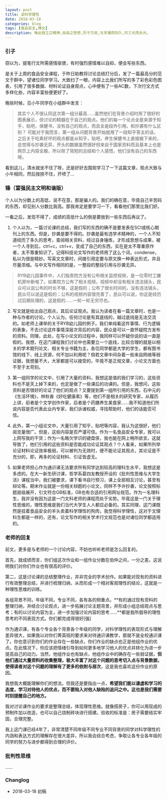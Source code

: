 ```yaml
---
layout: post
title: 谈科学理性
date: 2018-03-18
categories: blog
tags: [食品安全,博文]
description: 唯此独立之精神,自由之思想,历千万祀,与天壤而同久,共三光而永光。
---
```


### 引子

窃以为，提笔行文所需感情驱使，有时强烈感情难以自抑，便会写些东西。

是关于上周的食品安全课程，于昨日助教将讨论总结打分后，发了一篇最高分的范文于群中，望诸位同学学习。大致扫了一眼，内容上比我们所写的多了彩色彩色图表，引用了很多数据、材料论证自身观点，心中便有了一些AC数，下次行文方式多样化些，内容丰富些便更好了。

晚些时候，见小牛同学在小组群中发言：

> 其实个人不很认同这次第一组分最高……虽然他们在背景介绍时用了很好的图表展示，但讨论的精髓在于自己的观点。他们的每一个论点全是来源于知乎，贴吧，保健书，没有自己的观点，而且全是段外引用。和抄袭有什么区别？<space> <space> 可能对于我而言，第一组从问题背景开始就用了一段知乎答主的话，之后关于吃素好坏的观点都是从知乎，贴吧，养生保健书上直接搬下来的，总觉得与抄袭无异，开头的数据虽然很好但来自于国家资料而且基本上也是网页上内容全搬，所以除了简短的总结和个人感悟，他们没有自己的东西呀。

看到这儿，清水就坐不住了呀，还是好好去围观学习了一下这篇文章，观点大致与小牛相同，然后按捺不住，开喷了…

### 锤（富强民主文明和谐版）

个人以为分数上的高低，说不在意，那是骗人的。我们的确在意，毕竟自己辛苦码的东西，却见别人分数比我高。那我肯定是要学习一下，看看他们那里比我们好。

一看之后，发现不得了，成绩的高低什么的倒是要放到一些东西后再议了。

1. 个人以为，一篇讨论课的总结，我们写的东西的确不是要发表在SCI或核心期刊上的东西。但是，抄袭是要不得的。抄袭是最有违学术精神的，一个人不知道经历了多久的思考，查阅相关资料，经过自身锤炼，才形成思想与成果，被一个人寻到后，ctrl+c，ctrl+v，变成了自己的东西，实在是太不尊重原作者，太不尊重知识了。记得科技论文写作的老师用了这么个词，condense，私以为很是精妙。写英文文章时，间接引用定要与原文换一种表达形式，并且尽量浓缩。与中文写作相同的是，一整段的整段引用与抄袭无异。
> RYB幼儿园事件中，人们指责院方没有公布相关监控视频，是一位零时工嫌机房吵断电了。如果院方公布了相关视频，视频中却没有相关违法镜头，民众可以说公布的时长不够，这是假的；公布了很长时间的，没有违法镜头，民众可以说这是假的；公布的视频内容很完善了，民众可以说，你这是经历过后期处理的，这是假的……一轮一轮无穷尽也。

2. 写文就是给出自己观点，其后论证观点。我认为读者在看一篇文章时，也是一种与作者的讨论。个人认为，任何讨论是有其底线的，越过底线是无法交流的。如老师上课举的关于RYB幼儿园的例子。我们单纯看这件事情、行为逻辑的表象，不去讨论这件事情深层次背后的内容，民众是可以一直怀疑院方发布的资料。同理，此处，在写小论文的过程中，我同样可以怀疑你说的话一直是假的。我想，在这门课程我们讨论中也需要立一个底线，比较合理的就是以相关的学术期刊论文、相关专业书籍为主，各位同学都是大学的学生，都有图书馆的线下、线上资源，何不加以利用呢？倘若文章中间杂着一些来自网络等弱证据，我想量不大，大家都是可以接受的，毕竟不是正规文章，小论文方面也不至于太苛刻。

3. 第一组同学的论文中，引用了大量的资料，我想这是值的我们学习的，这些资料也不是天上掉下来的，也定是做了一些课后的功课的。但是，我想问，这些资料是否很好的论证了他们的观点？又要提到第一组所引用的东西，石中元的《生活环境》，林秋香《好吃健康素》等，他们不是相关的研究专家，从履历上讲，前者是个文学创作作家，后者是个药膳养生美食家……我不知道他们所说内容是否代表此业内专家，我们诉诸权威，寻找帮助时，他们的话能否可信。

4. 此外，第一小组论文中，大量引用了知乎，贴吧等内容，我认为这很好，他们阅览量很广。但是，这些内容是否严谨可信。作为一名食品安全专家，我可以上网写我的干货；作为一名略欠学识的键盘侠，我也能在网上畅所欲言。这就导致了，他们引用的这些资料是否能成功论证其观点？个人看来，如果所列举论证材料论证效率极弱，可以被判为无效时，便不能论证其观点，其论证是不充分的，即，再多的论证材料、引证皆虚无。

5. 如果老师担心作为通识课无法要求所有同学达到较高的理科生水平，我想这是多虑的。在大一新生研讨课，哲学系葛四友教授开设的《批判性思维与大学生活》课程当中，我们被要求，课下看书自行预习，课上全部相互讨论，甚至有辩论等。期末作业就是一份相关辩题的小论文，同样不予许抄袭，论文按照标题层级展开，引文符合GB标准，GB也有合适的引用网址规范。作为一名理科生，我并没有因为这是一门文科老师的课程而处于劣势。毕竟这是一门关于理性思维的，理性思维是我们当代大学生人人都应必备的。其实同理，这门课既然是挂着食品安全的羊头卖着科学理性的狗肉，我觉得科学理性，这对于文理科生都是一样的，还有，论文写作的相关学术行文规范也是对诸位同学都适用的。

### 老师的回复

前文，更多是与老师的一个讨论内容，不妨也听听老师是怎么回复的。

首先，就成绩而言，你们组这次作业和一组作业分数在伯仲之间，一分之差。这说明我们对你们作业也有很高的评价。

第二，这是讨论课的总结整理作业，并非完全的学术创作。如果能对现有的资料进行有效整理总结，并进行梳理归纳，从而形成一个相对客观理性的结论，这就是一种理性思维的训练。

各组背景不同，年级不同，专业不同，各有各的侧重点。**有的通过现有资料的整理归纳，并结合讨论观点，进一步拓展讨论主题背景，并形成小组总结观点与思考；有的以讨论内容为主，进一步加强讨论内容的思考……**都是我所倡导的理性思考的不同表现方式。你们都完成得很好[强]

作为通识课，有各个专业各个背景各个年级的同学，对科学理性的表现形式与理解差异很大，如果我以对你们菁英班的要求来对待通识课教学，那就不是全校通识课了。你也意识到你们的作业存在一些缺点，你们作业的缺点也正是他组作业的优点。在此情况下，你应该把情绪引导到如何更多地学习他人的优点并转化为进一步提高自己的动力。当然，他组作业也有缺点，他组作业中的确存在一些弱证据，**但他们通过大量资料的收集整理，极大丰富了对这个问题的思考切入点与背景数据，使得读者对这个问题的理解有了更多的依附与层次**，这是我也喜欢这份作业的原因。

我想我大概能理解你们的想法。但我还是要指出一点，**希望我们能以谦虚和学习的态度，学习对待他人的优点，而不要陷入对他人缺陷的追问之中。这也是我们需要时刻提醒自己的地方。**

我对讨论课作业的要求是整理总结，体现理性思维。就像搭房子，你可以用现成的预制件加以改造，也可以自己烧制砖块进行搭建。验收的标准是：房子需要结实牢固，合理完整。

我上这门课已经4年了，非常清楚不同年级不同专业不同背景的同学对科学理性的内涵和表达方式的理解存在很大差异，所以我会综合考虑，争取让各专业各年级的同学的努力与进步都得到合理的评价。

### 批判性思维

……

### Changlog

- 2018-03-18 初稿















